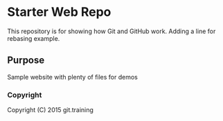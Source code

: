# Starter Web Repo

This repository is for showing how Git and GitHub work. Adding a line for rebasing example.

## Purpose

Sample website with plenty of files for demos

### Copyright
Copyright (C) 2015 git.training
